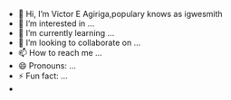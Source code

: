 - 👋 Hi, I’m Victor E Agiriga,populary knows as igwesmith
- 👀 I’m interested in ...
- 🌱 I’m currently learning ...
- 💞️ I’m looking to collaborate on ...
- 📫 How to reach me ...
- 😄 Pronouns: ...
- ⚡ Fun fact: ...
-    
<!---
igwesmith/igwesmith is a ✨ special ✨ repository because its `README.md` (this file) appears on your GitHub profile.
You can click the Preview link to take a look at your changes.
--->
